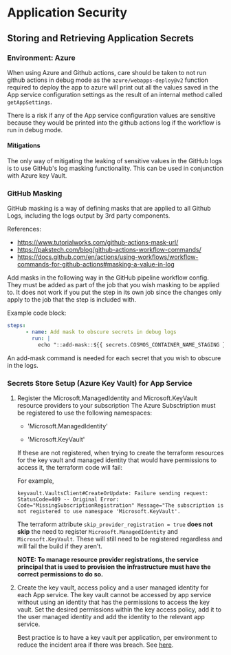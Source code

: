 # Application Security

## Storing and Retrieving Application Secrets

### Environment: Azure

When using Azure and Github actions, care should be taken to not run github actions in debug mode as the `azure/webapps-deploy@v2` function required to deploy the app to azure will print out all the values saved in the App service configuration settings as the result of an internal method called `getAppSettings`.

There is a risk if any of the App service configuration values are sensitive because they would be printed into the github actions log if the workflow is run in debug mode.

#### Mitigations
The only way of mitigating the leaking of sensitive values in the GitHub logs is to use GitHub's log masking functionality. This can be used in conjunction with Azure key Vault.

### GitHub Masking
GitHub masking is a way  of defining masks that are applied to all Github Logs, including the logs output by 3rd party components.

References:
- https://www.tutorialworks.com/github-actions-mask-url/
- https://pakstech.com/blog/github-actions-workflow-commands/
- https://docs.github.com/en/actions/using-workflows/workflow-commands-for-github-actions#masking-a-value-in-log

Add masks in the following way in the GitHub pipeline workflow config. They must be added as part of the job that you wish masking to be applied to. It does not work if you put the step in its own job since the changes only apply to the job that the step is included with. 

Example code block:
```yaml
steps:
      - name: Add mask to obscure secrets in debug logs
        run: |
          echo "::add-mask::${{ secrets.COSMOS_CONTAINER_NAME_STAGING }}"
```
An add-mask command is needed for each secret that you wish to obscure in the logs.

### Secrets Store Setup (Azure Key Vault) for App Service

1. Register the Microsoft.ManagedIdentity and Microsoft.KeyVault resource providers to your subscription
    The Azure Subsctription must be registered to use the following namespaces:

    - 'Microsoft.ManagedIdentity'

    - 'Microsoft.KeyVault'

    If these are not registered, when trying to create the terraform resources for the key vault and managed identity that would have permissions to access it, the terraform code will fail:

    For example,

    ```text
    keyvault.VaultsClient#CreateOrUpdate: Failure sending request: StatusCode=409 -- Original Error: Code="MissingSubscriptionRegistration" Message="The subscription is not registered to use namespace 'Microsoft.KeyVault'.
    ```

    The terraform attribute `skip_provider_registration = true` **does not skip** the need to register `Microsoft.ManagedIdentity` and `Microsoft.KeyVault`. These will still need to be registered regardless and will fail the build if they aren't.

    **NOTE: To manage resource provider registrations, the service principal that is used to provision the infrastructure must have the correct permissions to do so.**

2. Create the key vault, access policy and a user managed identity for each App service.
    The key vault cannot be accessed by app service without using an identity that has the permissions to access the key vault. Set the desired permissions within the key access policy, add it to the user managed identity and add the identity to the relevant app service.

    Best practice is to have a key vault per application, per environment to reduce the incident area if there was breach. See [here](https://docs.microsoft.com/en-gb/azure/key-vault/general/best-practices).
